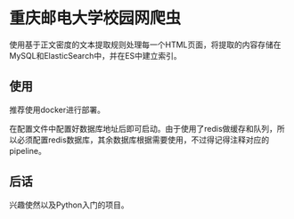 # 重庆邮电大学校园网爬虫

使用基于正文密度的文本提取规则处理每一个HTML页面，将提取的内容存储在MySQL和ElasticSearch中，并在ES中建立索引。

## 使用

推荐使用docker进行部署。

在配置文件中配置好数据库地址后即可启动。由于使用了redis做缓存和队列，所以必须配置redis数据库，其余数据库根据需要使用，不过得记得注释对应的pipeline。

## 后话

兴趣使然以及Python入门的项目。